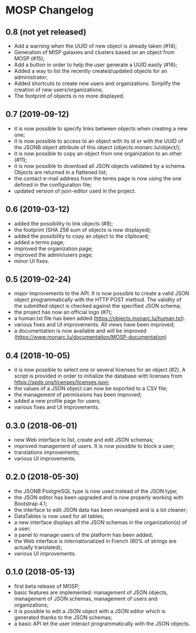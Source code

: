 MOSP Changelog
==============

## 0.8 (not yet released)

- Add a warning when the UUID of new object is already taken (#14);
- Generation of MISP galaxies and clusters based on an object from MOSP (#15);
- Add a button in order to help the user generate a UUID easily (#16);
- Added a way to list the recently created/updated objects for an administrator;
- Added shortcuts to create new users and organizations. Simplify the creation
  of new users/organizations;
- The footprint of objects is no more displayed.


## 0.7 (2019-09-12)

- it is now possible to specify links between objects when creating a new one;
- it is now possible to access to an object with its id or with the UUID of the
  JSONB object attribute of this object (objects.monarc.lu/object/<UUID>);
- it is now possible to copy an object from one organization to an other (#11);
- it is now possible to download all JSON objects validated by a schema.
  Objects are returned in a flattened list;
- the contact e-mail address from the terms page is now using the one defined
  in the configuration file;
- updated version of json-editor used in the project.


## 0.6 (2019-03-12)

- added the possibility to link objects (#8);
- the footprint (SHA 256 sum of objects is now displayed);
- added the possibility to copy an object to the clipboard;
- added a terms page;
- improved the organization page;
- improved the admin/users page;
- minor UI fixes.


## 0.5 (2019-02-24)

- major improvements to the API. It is now possible to create a valid JSON
  object programmatically with the HTTP POST method. The validity of the
  submitted object is checked against the specified JSON schema;
- the project has now an official logo (#7);
- a human.txt file has been added (https://objects.monarc.lu/human.txt).
- various fixes and UI improvements. All views have been improved;
- a documentation is now available and will be improved
  (https://www.monarc.lu/documentation/MOSP-documentation)


## 0.4 (2018-10-05)

- it is now possible to select one or several licenses for an object (#2). A
  script is provided in order to initialize the database with licenses from
  https://spdx.org/licenses/licenses.json;
- the values of a JSON object can now be exported to a CSV file;
- the management of permissions has been improved;
- added a new profile page for users;
- various fixes and UI improvements.


## 0.3.0 (2018-06-01)

- new Web interface to list, create and edit JSON schemas;
- improved management of users. It is now possible to block a user;
- translations improvements;
- various UI improvements.


## 0.2.0 (2018-05-30)

- the JSONB PostgreSQL type is now used instead of the JSON type;
- the JSON editor has been upgraded and is now properly working with
  Bootstrap 4.1;
- the interface to edit JSON data has been revamped and is a lot cleaner;
- DataTables is now used for all tables;
- a new interface displays all the JSON schemas in the organization(s) of a
  user;
- a panel to manage users of the platform has been added;
- the Web interface is internationalized in French (80% of strings are actually
  translated);
- various UI improvements.


## 0.1.0 (2018-05-13)

- first beta release of MOSP;
- basic features are implemented: management of JSON objects, management of
  JSON schemas, management of users and organizations;
- it is possible to edit a JSON object with a JSON editor which is generated
  thanks to the JSON schemas;
- a basic API let the user interact programmatically with the JSON objects.
